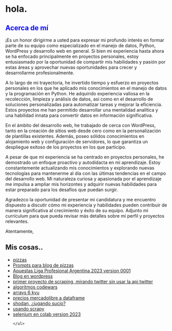 <!DOCTYPE html>
<html>
<body>
	<h1>hola.</h1>
	<h2 style="color: blue">Acerca de mí</h2>
<p>¡Es un honor dirigirme a usted para expresar mi profundo interés en formar parte de su equipo como especializado en el manejo de datos, Python, WordPress y desarrollo web en general. Si bien mi experiencia hasta ahora se ha enfocado principalmente en proyectos personales, estoy entusiasmado por la oportunidad de compartir mis habilidades y pasión por estas áreas y aprovechar nuevas oportunidades para crecer y desarrollarme profesionalmente.</p>

<p>A lo largo de mi trayectoria, he invertido tiempo y esfuerzo en proyectos personales en los que he aplicado mis conocimientos en el manejo de datos y la programación en Python. He adquirido experiencia valiosa en la recolección, limpieza y análisis de datos, así como en el desarrollo de soluciones personalizadas para automatizar tareas y mejorar la eficiencia. Estos proyectos me han permitido desarrollar una mentalidad analítica y una habilidad innata para convertir datos en información significativa.</p>

<p>En el ámbito del desarrollo web, he trabajado de cerca con WordPress, tanto en la creación de sitios web desde cero como en la personalización de plantillas existentes. Además, poseo sólidos conocimientos en alojamiento web y configuración de servidores, lo que garantiza un despliegue exitoso de los proyectos en los que participo.</p>

<p>A pesar de que mi experiencia se ha centrado en proyectos personales, he demostrado un enfoque proactivo y autodidacta en mi aprendizaje. Estoy constantemente actualizando mis conocimientos y explorando nuevas tecnologías para mantenerme al día con las últimas tendencias en el campo del desarrollo web. Mi naturaleza curiosa y apasionada por el aprendizaje me impulsa a ampliar mis horizontes y adquirir nuevas habilidades para estar preparado para los desafíos que puedan surgir.</p>

<p>Agradezco la oportunidad de presentar mi candidatura y me encuentro dispuesto a discutir cómo mi experiencia y habilidades pueden contribuir de manera significativa al crecimiento y éxito de su equipo. Adjunto mi currículum para que pueda revisar más detalles sobre mi perfil y proyectos relevantes.</p>

<p>Atentamente,</p>

<h2>Mis cosas..</h2>
	<ul>
		<li><a href="https://www.xaldoxxx.com.ar/calafatepizzas">pizzas</a></li>
		<li><a href="https://github.com/xaldoxxx/BlockDeNotas/blob/main/pizzasPrompt.ipynb">Prompts para blog de pizzas</a></li>		
		<li><a href="https://github.com/xaldoxxx/BlockDeNotas/blob/main/apuestas002.ipynb">Apuestas Liga Profesional Argentina 2023 version 0001 </a></li>		
		<li><a href="https://pizzas.xaldoxxx.com.ar/">Blog en wordpress </a></li>
		<li><a href="https://github.com/xaldoxxx/BlockDeNotas/blob/main/snscrape.ipynb">primer proyecto de scraping, mirando twitter sin usar la api twitter</a></li>
		<li><a href="https://github.com/xaldoxxx/BlockDeNotas/blob/main/codewars.ipynb">algoritmos codewars</a></li>
		<li><a href="https://github.com/xaldoxxx/BlockDeNotas/blob/main/arrays6kyu.ipynb">arrays 6 kyu</a></li>
		<li><a href="https://github.com/xaldoxxx/BlockDeNotas/blob/main/mlibre_csv.ipynb">precios mercadolibre a dataframe</a></li>
		<li><a href="https://github.com/xaldoxxx/BlockDeNotas/blob/main/shodanColab.ipynb">shodan, ¿jugando sucio?</a></li>
		<li><a href="https://github.com/xaldoxxx/BlockDeNotas/blob/main/scraPY002.ipynb">usando scrapy</a></li>
		<li><a href="https://github.com/xaldoxxx/BlockDeNotas/blob/main/selenium.ipynb">selenium en colab version 2023</a></li>
		
	</ul>
</body>
</html>
